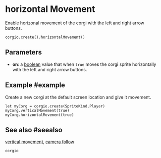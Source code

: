 # horizontal Movement

Enable horizonal movement of the corgi with the left and right arrow buttons.

```sig
corgio.create().horizontalMovement()
```

## Parameters

* **on**: a [boolean](/types/boolean) value that when `true` moves the corgi sprite horizontally with the left and right arrow buttons.

## Example #example

Create a new corgi at the default screen location and give it movement.

```blocks
let myCorg = corgio.create(SpriteKind.Player)
myCorg.verticalMovement(true)
myCorg.horizontalMovement(true)
```

## See also #seealso

[vertical movement](/reference/corgio/vertical-movement),
[camera follow](/reference/corgio/camera-follow)

```package
corgio
```